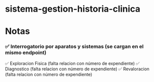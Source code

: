 # sistema-gestion-historia-clinica


# Notas

### ✅ Interrogatorio por aparatos y sistemas (se cargan en el mismo endpoint)
✅ Exploracion Fisica  (falta relacion con número de expendiente)
✅ Diagnostico (falta relacion con número de expendiente)
✅ Revaloracion (falta relacion con número de expendiente)